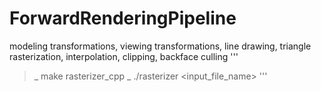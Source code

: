 # ForwardRenderingPipeline

modeling transformations, viewing transformations, line
drawing, triangle rasterization, interpolation, clipping, backface culling
'''
>_ make rasterizer_cpp
>_ ./rasterizer <input_file_name>
'''
